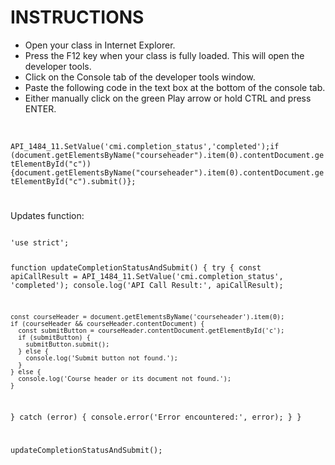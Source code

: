 <h1>INSTRUCTIONS</h1>

<ul>
<li>Open your class in Internet Explorer.</li>
<li>Press the F12 key when your class is fully loaded. This will open the developer tools.</li>
<li>Click on the Console tab of the developer tools window.</li>
<li>Paste the following code in the text box at the bottom of the console tab.</li>
<li>Either manually click on the green Play arrow or hold CTRL and press ENTER.</li>
</ul>

<p><br /></p>

<code>API_1484_11.SetValue('cmi.completion_status','completed');if (document.getElementsByName("courseheader").item(0).contentDocument.getElementById("c")){document.getElementsByName("courseheader").item(0).contentDocument.getElementById("c").submit()};</code>

#
Updates function:

<code>
'use strict';

function updateCompletionStatusAndSubmit() {
  try {
    const apiCallResult = API_1484_11.SetValue('cmi.completion_status', 'completed');
    console.log('API Call Result:', apiCallResult);

    const courseHeader = document.getElementsByName('courseheader').item(0);
    if (courseHeader && courseHeader.contentDocument) {
      const submitButton = courseHeader.contentDocument.getElementById('c');
      if (submitButton) {
        submitButton.submit();
      } else {
        console.log('Submit button not found.');
      }
    } else {
      console.log('Course header or its document not found.');
    }
  } catch (error) {
    console.error('Error encountered:', error);
  }
}

updateCompletionStatusAndSubmit(); </code>